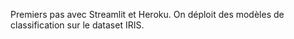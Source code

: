 Premiers pas avec Streamlit et Heroku.
On déploit des modèles de classification sur le dataset IRIS.